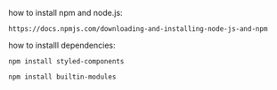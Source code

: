 how to install npm and node.js:

```https://docs.npmjs.com/downloading-and-installing-node-js-and-npm```

how to installl dependencies:

```npm install styled-components```

```npm install builtin-modules```
